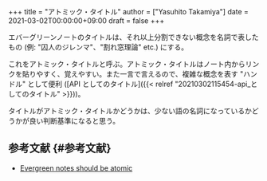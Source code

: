 +++
title = "アトミック・タイトル"
author = ["Yasuhito Takamiya"]
date = 2021-03-02T00:00:00+09:00
draft = false
+++

エバーグリーンノートのタイトルは、それ以上分割できない概念を名詞で表したもの (例: "囚人のジレンマ"、"割れ窓理論" etc.) にする。

これをアトミック・タイトルと呼ぶ。アトミック・タイトルはノート内からリンクを貼りやすく、覚えやすい。また一言で言えるので、複雑な概念を表す "ハンドル" として便利 ([API としてのタイトル]({{< relref "20210302115454-api_としてのタイトル" >}}))。

タイトルがアトミック・タイトルかどうかは、少ない語の名詞になっているかどうかが良い判断基準になると思う。


## 参考文献 {#参考文献}

-   [Evergreen notes should be atomic](https://notes.andymatuschak.org/Evergreen%5Fnotes%5Fshould%5Fbe%5Fatomic)
